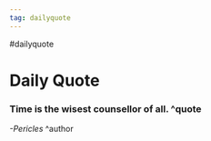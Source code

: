 ```yaml
---
tag: dailyquote
---
```


#dailyquote

# Daily Quote

### Time is the wisest counsellor of all. ^quote
*-Pericles* ^author
